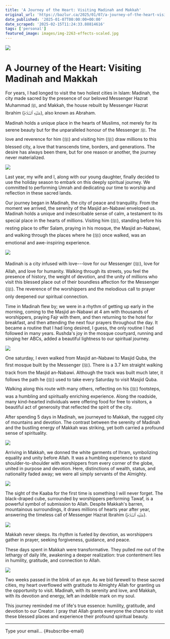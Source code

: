 ```yaml
---
title: 'A Journey of the Heart: Visiting Madinah and Makkah'
original_url: 'https://bazlur.ca/2025/01/07/a-journey-of-the-heart-visiting-madinah-and-makkah/'
date_published: '2025-01-07T00:00:00+00:00'
date_scraped: '2025-02-15T11:24:33.88814616'
tags: ['personal']
featured_image: images/img-2263-effects-scaled.jpg
---
```


![](images/img-2263-effects-scaled.jpg)

A Journey of the Heart: Visiting Madinah and Makkah
===================================================

For years, I had longed to visit the two holiest cities in Islam: Madinah, the city made sacred by the presence of our beloved Messenger Hazrat Muhammad ﷺ, and Makkah, the house rebuilt by Messenger Hazrat Ibrahim (عَلَيْهِ ٱلسَّلَامُ), also known as Abraham.

Madinah holds a unique place in the hearts of Muslims, not merely for its serene beauty but for the unparalleled honour of the Messenger ﷺ. The love and reverence for him (ﷺ) and visiting him (ﷺ) draw millions to this blessed city, a love that transcends time, borders, and generations. The desire has always been there, but for one reason or another, the journey never materialized.

![](images/471871006-10231499624547528-1758884497001843823-n.jpg)

Last year, my wife and I, along with our young daughter, finally decided to use the holiday season to embark on this deeply spiritual journey. We committed to performing Umrah and dedicating our time to worship and reflection in these sacred lands.

Our journey began in Madinah, the city of peace and tranquility. From the moment we arrived, the serenity of the Masjid an-Nabawi enveloped us. Madinah holds a unique and indescribable sense of calm, a testament to its special place in the hearts of millions. Visiting him (ﷺ), standing before his resting place to offer Salam, praying in his mosque, the Masjid an-Nabawi, and walking through the places where he (ﷺ) once walked, was an emotional and awe-inspiring experience.

![](images/img-2316.jpg)

Madinah is a city infused with love---love for our Messenger (ﷺ), love for Allah, and love for humanity. Walking through its streets, you feel the presence of history, the weight of devotion, and the unity of millions who visit this blessed place out of their boundless affection for the Messenger (ﷺ). The reverence of the worshippers and the melodious call to prayer only deepened our spiritual connection.

Time in Madinah flew by; we were in a rhythm of getting up early in the morning, coming to the Masjid an-Nabawi at 4 am with thousands of worshippers, praying Fajr with them, and then returning to the hotel for breakfast, and then attending the next four prayers throughout the day. It became a routine that I had long desired, I guess, the only routine I had followed in many years. Rushda's joy in the mosque courtyard, running and singing her ABCs, added a beautiful lightness to our spiritual journey.

![](images/20241228-072717.jpg)

One saturday, I even walked from Masjid an-Nabawi to Masjid Quba, the first mosque built by the Messenger (ﷺ). There is a 3.7 km straight walking track from the Masjid an-Nabawi. Although the track was built much later, it follows the path he (ﷺ) used to take every Saturday to visit Masjid Quba. Walking along this route with many others, reflecting on his (ﷺ) footsteps, was a humbling and spiritually enriching experience. Along the roadside, many kind-hearted individuals were offering food for free to visitors, a beautiful act of generosity that reflected the spirit of the city.

After spending 5 days in Madinah, we journeyed to Makkah, the rugged city of mountains and devotion. The contrast between the serenity of Madinah and the bustling energy of Makkah was striking, yet both carried a profound sense of spirituality.

![](images/472246439-10231520907599591-667700839537306630-n.jpg)

Arriving in Makkah, we donned the white garments of Ihram, symbolizing equality and unity before Allah. It was a humbling experience to stand shoulder-to-shoulder with worshippers from every corner of the globe, united in purpose and devotion. Here, distinctions of wealth, status, and nationality faded away; we were all simply servants of the Almighty.

![](images/original-74f01670-d296-4bd0-b8eb-57b5461f0499-20250102-2359310.jpg)

The sight of the Kaaba for the first time is something I will never forget. The black-draped cube, surrounded by worshippers performing Tawaf, is a powerful symbol of submission to Allah. Despite Makkah's barren, mountainous surroundings, it draws millions of hearts year after year, answering the timeless call of Messenger Hazrat Ibrahim (عَلَيْهِ ٱلسَّلَامُ).

![](images/20250103-011009.jpg)

Makkah never sleeps. Its rhythm is fueled by devotion, as worshippers gather in prayer, seeking forgiveness, guidance, and peace.

These days spent in Makkah were transformative. They pulled me out of the lethargy of daily life, awakening a deeper realization: true contentment lies in humility, gratitude, and connection to Allah.

![](images/20241231-173414.jpg)

Two weeks passed in the blink of an eye. As we bid farewell to these sacred cities, my heart overflowed with gratitude to Almighty Allah for granting us the opportunity to visit. Madinah, with its serenity and love, and Makkah, with its devotion and energy, left an indelible mark on my soul.

This journey reminded me of life's true essence: humility, gratitude, and devotion to our Creator. I pray that Allah grants everyone the chance to visit these blessed places and experience their profound spiritual beauty.  

*** ** * ** ***

Type your email... {#subscribe-email}
